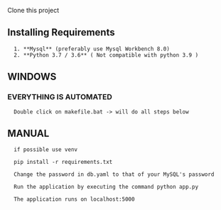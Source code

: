 Clone this project  
  
## Installing Requirements  
      1. **Mysql** (preferably use Mysql Workbench 8.0)
      2. **Python 3.7 / 3.6** ( Not compatible with python 3.9 )

## WINDOWS  
### EVERYTHING IS AUTOMATED  
        
      Double click on makefile.bat -> will do all steps below


## MANUAL  

      if possible use venv

      pip install -r requirements.txt

      Change the password in db.yaml to that of your MySQL's password

      Run the application by executing the command python app.py

      The application runs on localhost:5000
